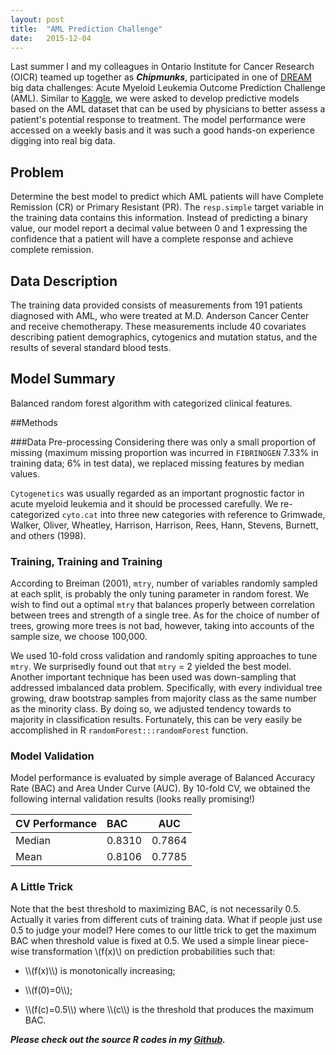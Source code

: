 ```yaml
---
layout: post
title:  "AML Prediction Challenge"
date:   2015-12-04
---
```


<span class="dropcap">L</span>ast summer I and my colleagues in Ontario Institute for Cancer Research (OICR) teamed up together as ***Chipmunks***, participated in one of [DREAM](https://www.synapse.org/#!Synapse:syn2455683/wiki/64615) big data challenges: Acute Myeloid Leukemia Outcome Prediction Challenge (AML). Similar to [Kaggle](https://en.wikipedia.org/wiki/Kaggle), we were asked to develop predictive models based on the AML dataset that can be used by physicians to better assess a patient's potential response to treatment. The model performance were accessed on a weekly basis and it was such a good hands-on experience digging into real big data.

## Problem
Determine the best model to predict which AML patients will have Complete Remission (CR) or Primary Resistant (PR). The ```resp.simple``` target variable in the training data contains this information. Instead of predicting a binary value, our model report a decimal value between 0 and 1 expressing the confidence that a patient will have a complete response and achieve complete remission.

## Data Description
The training data provided consists of measurements from 191 patients diagnosed with AML, who were treated at M.D. Anderson Cancer Center and receive chemotherapy. These measurements include 40 covariates describing patient demographics, cytogenics and mutation status, and the results of several standard blood tests. 
## Model Summary
Balanced random forest algorithm with categorized clinical features.

##Methods

###Data Pre-processing
Considering there was only a small proportion of missing (maximum missing proportion was incurred in ```FIBRINOGEN``` 7.33% in training data; 6% in test data), we replaced missing features by median values.

```Cytogenetics``` was usually regarded as an important prognostic factor in acute myeloid leukemia and it should be processed carefully. We re-categorized ```cyto.cat``` into three new categories with reference to Grimwade, Walker, Oliver, Wheatley, Harrison, Harrison, Rees, Hann, Stevens, Burnett, and others (1998). 

### Training, Training and Training
According to Breiman (2001), ```mtry```, number of variables randomly sampled at each split, is probably the only tuning parameter in random forest. We wish to find out a optimal ```mtry``` that balances properly between correlation between trees and strength of a single tree. As for the choice of number of trees, growing more trees is not bad, however, taking into accounts of the sample size, we choose 100,000.

We used 10-fold cross validation and randomly spiting approaches to tune ```mtry```. We surprisedly found out that ```mtry``` = 2 yielded the best model. Another important technique has been used was down-sampling that addressed imbalanced data problem. Specifically, with every individual tree growing, draw bootstrap samples from majority class as the same number as the minority class. By doing so, we adjusted tendency towards to majority in classification results. Fortunately, this can be very easily be accomplished in R ```randomForest:::randomForest``` function.

### Model Validation
Model performance is evaluated by simple average of Balanced Accuracy Rate (BAC) and Area Under Curve (AUC).
By 10-fold CV, we obtained the following internal validation results (looks really promising!)

|CV Performance| BAC | AUC |
|---|  :---|  :---:|
|Median|0.8310|0.7864|
|Mean|0.8106|0.7785|

### A Little Trick
<p>Note that the best threshold to maximizing BAC, is not necessarily 0.5. Actually it varies from different cuts of training data. What if people just use 0.5 to judge your model? Here comes to our little trick to get the maximum BAC when threshold value is fixed at 0.5. We used a simple linear piece-wise transformation \(f(x)\) on prediction probabilities such that:</p>

- <p>\\(f(x)\\) is monotonically increasing;</p>
- <p>\\(f(0)=0\\); </p>
- <p>\\(f(c)=0.5\\) where \\(c\\) is the threshold that produces the maximum BAC. </p>

***Please check out the source R codes in my [Github](https://github.com/HongleiXie/DREAM-Big-Data.git).***

